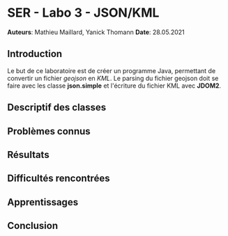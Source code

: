# SER - Labo 3 - JSON/KML

**Auteurs**: Mathieu Maillard, Yanick Thomann
**Date**: 28.05.2021



## Introduction

Le but de ce laboratoire est de créer un programme Java, permettant de convertir un fichier _geojson_ en _KML_. Le parsing du fichier geojson doit se faire avec les classe **json.simple** et l'écriture du fichier KML avec **JDOM2**. 



## Descriptif des classes





## Problèmes connus





## Résultats





## Difficultés rencontrées





## Apprentissages





## Conclusion

